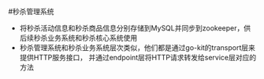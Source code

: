 #秒杀管理系统
* 将秒杀活动信息和秒杀商品信息分别存储到MySQL并同步到zookeeper，供后续秒杀业务系统和秒杀核心系统使用
* 秒杀管理系统和秒杀业务系统层次类似，他们都是通过go-kit的transport层来提供HTTP服务接口，
并通过endpoint层将HTTP请求转发给service层对应的方法